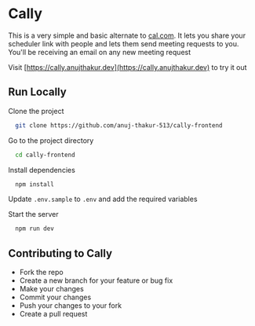 # Cally

This is a very simple and basic alternate to [cal.com](cal.com). It lets you share your scheduler link with people and lets them send meeting requests to you. You'll be receiving an email on any new meeting request

Visit [https://cally.anujthakur.dev](https://cally.anujthakur.dev) to try it out

## Run Locally

Clone the project

```bash
  git clone https://github.com/anuj-thakur-513/cally-frontend
```

Go to the project directory

```bash
  cd cally-frontend
```

Install dependencies

```bash
  npm install
```

Update `.env.sample` to `.env` and add the required variables

Start the server

```bash
  npm run dev
```

## Contributing to Cally

- Fork the repo
- Create a new branch for your feature or bug fix
- Make your changes
- Commit your changes
- Push your changes to your fork
- Create a pull request
